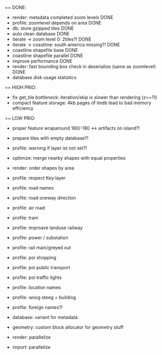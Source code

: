 == DONE:
- render: metadata completed zoom levels DONE
- profile: zoomlevel depends on area DONE
- db: store gzipped tiles DONE
- auto clean database DONE
- iterate -> zoom level 0: 2tiles?! DONE
- iterate -> coastline: south america missing?! DONE
- coastline shapefile base DONE
- coastline shapefile parallel DONE
- improve performance DONE
- render: fast bounding box check in deserialize (same as zoomlevel) DONE
- database disk usage statistics

== HIGH PRIO:
- fix get_tile bottleneck: iteration/skip is slower than rendering (z>=11)
- compact feature storage: 4kb pages of lmdb lead to bad memory efficiency

== LOW PRIO:
- proper feature wraparound 180/-180 <-> artifacts on island?!
- prepare tiles with empty database?!

- profile: warning if layer ist not set?!

- optimize: merge nearby shapes with equal properties

- render: order shapes by area
- profile: respect Key:layer
- profile: road names
- profile: road oneway direction
- profile: air road
- profile: tram

- profile: improave landuse railway
- profile: power / substation
- profile: rail main/greyed out


- profile: poi shopping
- profile: poi public transport
- profile: poi traffic lights
- profile: location names
- profile: woog steeg = building
- profile: foreign names?!

- database: variant for metadata
- geometry: custom block allocator for geometry stuff
- render: parallelize
- import: parallelize

